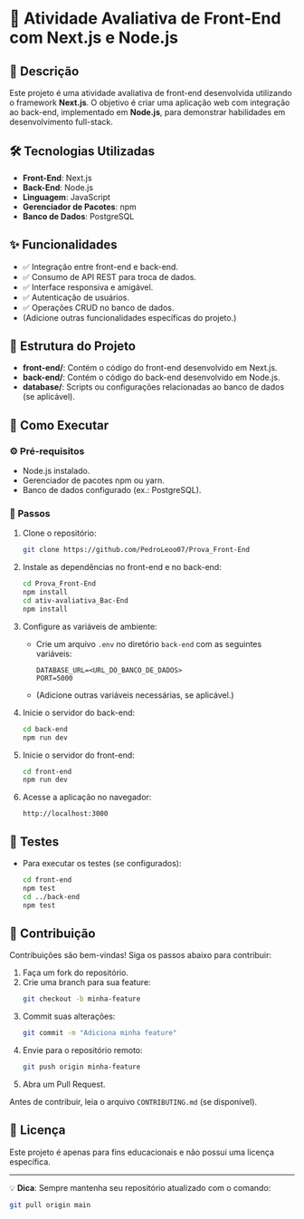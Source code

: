 # 🚀 Atividade Avaliativa de Front-End com Next.js e Node.js

## 📖 Descrição

Este projeto é uma atividade avaliativa de front-end desenvolvida utilizando o framework **Next.js**. O objetivo é criar uma aplicação web com integração ao back-end, implementado em **Node.js**, para demonstrar habilidades em desenvolvimento full-stack.

## 🛠️ Tecnologias Utilizadas

- **Front-End**: Next.js
- **Back-End**: Node.js
- **Linguagem**: JavaScript
- **Gerenciador de Pacotes**: npm 
- **Banco de Dados**: PostgreSQL

## ✨ Funcionalidades

- ✅ Integração entre front-end e back-end.
- ✅ Consumo de API REST para troca de dados.
- ✅ Interface responsiva e amigável.
- ✅ Autenticação de usuários.
- ✅ Operações CRUD no banco de dados.
- (Adicione outras funcionalidades específicas do projeto.)

## 📂 Estrutura do Projeto

- **front-end/**: Contém o código do front-end desenvolvido em Next.js.
- **back-end/**: Contém o código do back-end desenvolvido em Node.js.
- **database/**: Scripts ou configurações relacionadas ao banco de dados (se aplicável).

## 🚀 Como Executar

### ⚙️ Pré-requisitos

- Node.js instalado.
- Gerenciador de pacotes npm ou yarn.
- Banco de dados configurado (ex.: PostgreSQL).

### 📝 Passos

1. Clone o repositório:
    ```bash
    git clone https://github.com/PedroLeoo07/Prova_Front-End
    ```

2. Instale as dependências no front-end e no back-end:
    ```bash
    cd Prova_Front-End
    npm install
    cd ativ-avaliativa_Bac-End
    npm install
    ```

3. Configure as variáveis de ambiente:
    - Crie um arquivo `.env` no diretório `back-end` com as seguintes variáveis:
        ```
        DATABASE_URL=<URL_DO_BANCO_DE_DADOS>
        PORT=5000
        ```
    - (Adicione outras variáveis necessárias, se aplicável.)

4. Inicie o servidor do back-end:
    ```bash
    cd back-end
    npm run dev
    ```

5. Inicie o servidor do front-end:
    ```bash
    cd front-end
    npm run dev
    ```

6. Acesse a aplicação no navegador:
    ```
    http://localhost:3000
    ```

## 🧪 Testes

- Para executar os testes (se configurados):
    ```bash
    cd front-end
    npm test
    cd ../back-end
    npm test
    ```

## 🤝 Contribuição

Contribuições são bem-vindas! Siga os passos abaixo para contribuir:

1. Faça um fork do repositório.
2. Crie uma branch para sua feature:
    ```bash
    git checkout -b minha-feature
    ```
3. Commit suas alterações:
    ```bash
    git commit -m "Adiciona minha feature"
    ```
4. Envie para o repositório remoto:
    ```bash
    git push origin minha-feature
    ```
5. Abra um Pull Request.

Antes de contribuir, leia o arquivo `CONTRIBUTING.md` (se disponível).

## 📜 Licença

Este projeto é apenas para fins educacionais e não possui uma licença específica.

---
💡 **Dica**: Sempre mantenha seu repositório atualizado com o comando:
```bash
git pull origin main
```
